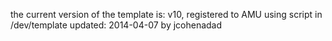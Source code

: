 the current version of the template is: v10, registered to AMU using script in /dev/template
updated: 2014-04-07 by jcohenadad

